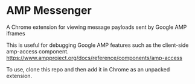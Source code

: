 # AMP Messenger
A Chrome extension for viewing message payloads sent by Google AMP iframes

This is useful for debugging Google AMP features such as the client-side amp-access component. https://www.ampproject.org/docs/reference/components/amp-access

To use, clone this repo and then add it in Chrome as an unpacked extension.
